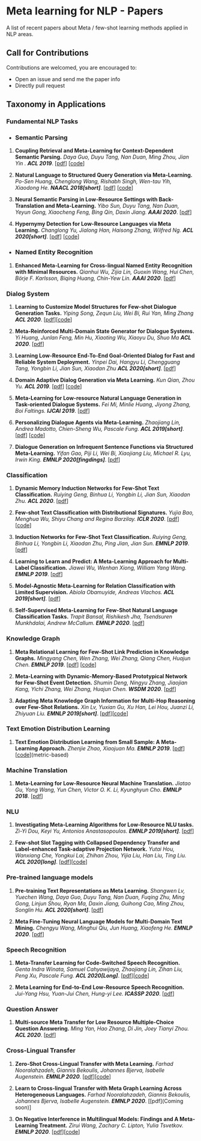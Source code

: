 # Meta learning for NLP - Papers
A list of recent papers about Meta / few-shot learning methods applied in NLP areas.

## Call for Contributions
Contributions are welcomed, you are encouraged to:
- Open an issue and send me the paper info
- Directly pull request


## Taxonomy in Applications

### Fundamental NLP Tasks
* ### Semantic Parsing 
1. **Coupling Retrieval and Meta-Learning for Context-Dependent Semantic Parsing.** *Daya Guo, Duyu Tang, Nan Duan, Ming Zhou, Jian Yin
.* ***ACL 2019***. [[pdf](https://arxiv.org/pdf/1906.07108.pdf)] [[code](https://github.com/microsoft/PointerSQL)]

2. **Natural Language to Structured Query Generation via Meta-Learning.** *Po-Sen Huang, Chenglong Wang, Rishabh Singh, Wen-tau Yih, Xiaodong He.* ***NAACL 2018[short]***. [[pdf](https://www.aclweb.org/anthology/N18-2115/)] [[code](https://github.com/microsoft/PointerSQL)]

3. **Neural Semantic Parsing in Low-Resource Settings with Back-Translation and Meta-Learning.** *Yibo Sun, Duyu Tang, Nan Duan, Yeyun Gong, Xiaocheng Feng, Bing Qin, Daxin Jiang.* ***AAAI 2020***. [[pdf](https://www.aaai.org/Papers/AAAI/2020GB/AAAI-SunY.6672.pdf)]

4. **Hypernymy Detection for Low-Resource Languages via Meta Learning.** *Changlong Yu, Jialong Han, Haisong Zhang, Wilfred Ng.* ***ACL 2020[short]***. [[pdf](https://www.aclweb.org/anthology/2020.acl-main.336.pdf)] [[code](https://github.com/ccclyu/metaHypernymy)]


* ### Named Entity Recognition
1. **Enhanced Meta-Learning for Cross-lingual Named Entity Recognition with Minimal Resources.** *Qianhui Wu, Zijia Lin, Guoxin Wang, Hui Chen, Börje F. Karlsson, Biqing Huang, Chin-Yew Lin.* ***AAAI 2020***. [[pdf](https://arxiv.org/pdf/1911.06161.pdf)]

### Dialog System
1. **Learning to Customize Model Structures for Few-shot Dialogue Generation Tasks.** *Yiping Song, Zequn Liu, Wei Bi, Rui Yan, Ming Zhang* ***ACL 2020***. [[pdf](https://arxiv.org/pdf/1910.14326.pdf)][[code](https://github.com/zequnl/CMAML)]

2. **Meta-Reinforced Multi-Domain State Generator for Dialogue Systems.** *Yi Huang, Junlan Feng, Min Hu, Xiaoting Wu, Xiaoyu Du, Shuo Ma* ***ACL 2020***. [[pdf](https://www.aclweb.org/anthology/2020.acl-main.636.pdf)]

3. **Learning Low-Resource End-To-End Goal-Oriented Dialog for Fast and Reliable System Deployment.** *Yinpei Dai, Hangyu Li, Chengguang Tang, Yongbin Li, Jian Sun, Xiaodan Zhu* ***ACL 2020[short]***. [[pdf](https://www.aclweb.org/anthology/2020.acl-main.57.pdf)]

4. **Domain Adaptive Dialog Generation via Meta Learning.** *Kun Qian, Zhou Yu.* ***ACL 2019***. [[pdf](https://www.aclweb.org/anthology/P19-1253/)] [[code](https://github.com/qbetterk/DAML)]

5. **Meta-Learning for Low-resource Natural Language Generation in Task-oriented Dialogue Systems.** *Fei Mi, Minlie Huang, Jiyong Zhang, Boi Faltings.* ***IJCAI 2019***. [[pdf](https://arxiv.org/abs/1905.05644)] 

6. **Personalizing Dialogue Agents via Meta-Learning.** *Zhaojiang Lin, Andrea Madotto, Chien-Sheng Wu, Pascale Fung.* ***ACL 2019[short]***. [[pdf](https://www.aclweb.org/anthology/P19-1542.pdf)] [[code](https://github.com/HLTCHKUST/PAML)]

7. **Dialogue Generation on Infrequent Sentence Functions via Structured Meta-Learning.** *Yifan Gao, Piji Li, Wei Bi, Xiaojiang Liu, Michael R. Lyu, Irwin King.* ***EMNLP 2020[fingdings]***. [[pdf](https://arxiv.org/pdf/2010.01495.pdf)]

### Classification
1. **Dynamic Memory Induction Networks for Few-Shot Text Classification.** *Ruiying Geng, Binhua Li, Yongbin Li, Jian Sun, Xiaodan Zhu.* ***ACL 2020***. [[pdf](https://arxiv.org/pdf/2005.05727.pdf)]

2. **Few-shot Text Classification with Distributional Signatures.** *Yujia Bao, Menghua Wu, Shiyu Chang and Regina Barzilay.* ***ICLR 2020***. [[pdf](https://arxiv.org/abs/1908.06039)] [[code](https://github.com/YujiaBao/Distributional-Signatures)]

3. **Induction Networks for Few-Shot Text Classification.** *Ruiying Geng, Binhua Li, Yongbin Li, Xiaodan Zhu, Ping Jian, Jian Sun.* ***EMNLP 2019***. [[pdf](https://arxiv.org/pdf/1902.10482.pdf)] 

4. **Learning to Learn and Predict: A Meta-Learning Approach for Multi-Label Classification.** *Jiawei Wu, Wenhan Xiong, William Yang Wang.* ***EMNLP 2019***. [[pdf](https://www.aclweb.org/anthology/D19-1444.pdf)] 

5. **Model-Agnostic Meta-Learning for Relation Classification with Limited Supervision.** *Abiola Obamuyide, Andreas Vlachos.* ***ACL 2019[short]***. [[pdf](https://www.aclweb.org/anthology/P19-1589/)] 

6. **Self-Supervised Meta-Learning for Few-Shot Natural Language Classification Tasks.** *Trapit Bansal, Rishikesh Jha, Tsendsuren Munkhdalai, Andrew McCallum.* ***EMNLP 2020***. [[pdf](https://arxiv.org/pdf/2009.08445.pdf)]


### Knowledge Graph

1. **Meta Relational Learning for Few-Shot Link Prediction in Knowledge Graphs.** *Mingyang Chen, Wen Zhang, Wei Zhang, Qiang Chen, Huajun Chen.* ***EMNLP 2019***. [[pdf](https://www.aclweb.org/anthology/D19-1431.pdf)] [[code](https://github.com/AnselCmy/MetaR)]

2. **Meta-Learning with Dynamic-Memory-Based Prototypical Network for Few-Shot Event Detection.** *Shumin Deng, Ningyu Zhang, Jiaojian Kang, Yichi Zhang, Wei Zhang, Huajun Chen.* ***WSDM 2020***. [[pdf](https://arxiv.org/pdf/1910.11621.pdf)]

3. **Adapting Meta Knowledge Graph Information for Multi-Hop Reasoning over Few-Shot Relations.** *Xin Lv, Yuxian Gu, Xu Han, Lei Hou, Juanzi Li, Zhiyuan Liu.* ***EMNLP 2019[short]***. [[pdf](https://arxiv.org/pdf/1908.11513.pdf)][[code](https://github.com/THU-KEG/MetaKGR)]

### Text Emotion Distribution Learning

1. **Text Emotion Distribution Learning from Small Sample: A Meta-Learning Approach.** *Zhenjie Zhao, Xiaojuan Ma.* ***EMNLP 2019***. [[pdf](https://www.aclweb.org/anthology/D19-1408.pdf)] [[code](https://github.com/zhaozj89/EDL-Meta)](metric-based) 

### Machine Translation
1. **Meta-Learning for Low-Resource Neural Machine Translation.** *Jiatao Gu, Yong Wang, Yun Chen, Victor O. K. Li, Kyunghyun Cho.* ***EMNLP 2018***. [[pdf](https://www.aclweb.org/anthology/D18-1398.pdf)]

### NLU
1. **Investigating Meta-Learning Algorithms for Low-Resource NLU tasks.** *Zi-Yi Dou, Keyi Yu, Antonios Anastasopoulos.* ***EMNLP 2019[short]***. [[pdf](https://www.aclweb.org/anthology/D19-1112.pdf)]

2. **Few-shot Slot Tagging with Collapsed Dependency Transfer and Label-enhanced Task-adaptive Projection Network.** *Yutai Hou, Wanxiang Che, Yongkui Lai, Zhihan Zhou, Yijia Liu, Han Liu, Ting Liu.* ***ACL 2020[long]***. [[pdf](https://arxiv.org/abs/2006.05702)][[code](https://github.com/AtmaHou/FewShotTagging)]

### Pre-trained language models
1. **Pre-training Text Representations as Meta Learning.** *Shangwen Lv, Yuechen Wang, Daya Guo, Duyu Tang, Nan Duan, Fuqing Zhu, Ming Gong, Linjun Shou, Ryan Ma, Daxin Jiang, Guihong Cao, Ming Zhou, Songlin Hu.* ***ACL 2020[short]***. [[pdf](https://arxiv.org/pdf/2004.05568)]

2. **Meta Fine-Tuning Neural Language Models for Multi-Domain Text Mining.** *Chengyu Wang, Minghui Qiu, Jun Huang, Xiaofeng He.* ***EMNLP 2020***. [[pdf](https://arxiv.org/pdf/2003.13003.pdf)]


### Speech Recognition
1. **Meta-Transfer Learning for Code-Switched Speech Recognition.** *Genta Indra Winata, Samuel Cahyawijaya, Zhaojiang Lin, Zihan Liu, Peng Xu, Pascale Fung.* ***ACL 2020[Long]***. [[pdf](https://arxiv.org/pdf/2004.14228.pdf)][[code](https://github.com/audioku/meta-transfer-learning)]

2. **Meta Learning for End-to-End Low-Resource Speech Recognition.** *Jui-Yang Hsu, Yuan-Jui Chen, Hung-yi Lee.* ***ICASSP 2020***. [[pdf](https://arxiv.org/pdf/1910.12094.pdf)]


### Question Answer
1. **Multi-source Meta Transfer for Low Resource Multiple-Choice Question Answering.** *Ming Yan, Hao Zhang, Di Jin, Joey Tianyi Zhou.* ***ACL 2020***. [[pdf](https://www.aclweb.org/anthology/2020.acl-main.654.pdf)]

### Cross-Lingual Transfer
1. **Zero-Shot Cross-Lingual Transfer with Meta Learning.** *Farhad Nooralahzadeh, Giannis Bekoulis, Johannes Bjerva, Isabelle Augenstein.* ***EMNLP 2020***. [[pdf](https://arxiv.org/pdf/2003.02739.pdf)][[code](https://github.com/copenlu/X-MAML)]

2. **Learn to Cross-lingual Transfer with Meta Graph Learning Across Heterogeneous Languages.** *Farhad Nooralahzadeh, Giannis Bekoulis, Johannes Bjerva, Isabelle Augenstein.* ***EMNLP 2020***. [[pdf](Coming soon)]

3. **On Negative Interference in Multilingual Models: Findings and A Meta-Learning Treatment.** *Zirui Wang, Zachary C. Lipton, Yulia Tsvetkov.* ***EMNLP 2020***. [[pdf](https://arxiv.org/pdf/2010.03017.pdf)][[code](https://github.com/iedwardwangi/MetaAdapter)]
 
